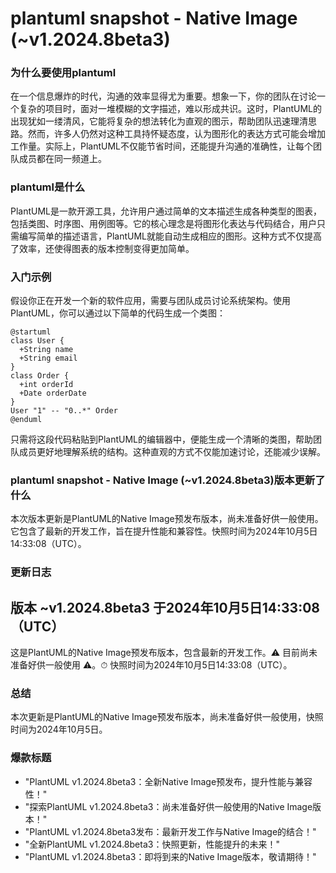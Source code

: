 # plantuml snapshot - Native Image (~v1.2024.8beta3)
### 为什么要使用plantuml

在一个信息爆炸的时代，沟通的效率显得尤为重要。想象一下，你的团队在讨论一个复杂的项目时，面对一堆模糊的文字描述，难以形成共识。这时，PlantUML的出现犹如一缕清风，它能将复杂的想法转化为直观的图示，帮助团队迅速理清思路。然而，许多人仍然对这种工具持怀疑态度，认为图形化的表达方式可能会增加工作量。实际上，PlantUML不仅能节省时间，还能提升沟通的准确性，让每个团队成员都在同一频道上。

### plantuml是什么

PlantUML是一款开源工具，允许用户通过简单的文本描述生成各种类型的图表，包括类图、时序图、用例图等。它的核心理念是将图形化表达与代码结合，用户只需编写简单的描述语言，PlantUML就能自动生成相应的图形。这种方式不仅提高了效率，还使得图表的版本控制变得更加简单。

### 入门示例

假设你正在开发一个新的软件应用，需要与团队成员讨论系统架构。使用PlantUML，你可以通过以下简单的代码生成一个类图：

```
@startuml
class User {
  +String name
  +String email
}
class Order {
  +int orderId
  +Date orderDate
}
User "1" -- "0..*" Order
@enduml
```

只需将这段代码粘贴到PlantUML的编辑器中，便能生成一个清晰的类图，帮助团队成员更好地理解系统的结构。这种直观的方式不仅能加速讨论，还能减少误解。

### plantuml snapshot - Native Image (~v1.2024.8beta3)版本更新了什么

本次版本更新是PlantUML的Native Image预发布版本，尚未准备好供一般使用。它包含了最新的开发工作，旨在提升性能和兼容性。快照时间为2024年10月5日14:33:08（UTC）。

### 更新日志

## 版本 ~v1.2024.8beta3 于2024年10月5日14:33:08（UTC）

这是PlantUML的Native Image预发布版本，包含最新的开发工作。⚠️ 目前尚未准备好供一般使用 ⚠️。⏱ 快照时间为2024年10月5日14:33:08（UTC）。

### 总结

本次更新是PlantUML的Native Image预发布版本，尚未准备好供一般使用，快照时间为2024年10月5日。

### 爆款标题

- "PlantUML v1.2024.8beta3：全新Native Image预发布，提升性能与兼容性！"
- "探索PlantUML v1.2024.8beta3：尚未准备好供一般使用的Native Image版本！"
- "PlantUML v1.2024.8beta3发布：最新开发工作与Native Image的结合！"
- "全新PlantUML v1.2024.8beta3：快照更新，性能提升的未来！"
- "PlantUML v1.2024.8beta3：即将到来的Native Image版本，敬请期待！"